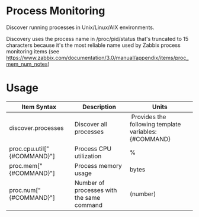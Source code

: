 # Process Monitoring

Discover running processes in Unix/Linux/AIX environments.

Discovery uses the process name in /proc/pid/status that's truncated to 15 characters
because it's the most reliable name used by Zabbix process monitoring items (see https://www.zabbix.com/documentation/3.0/manual/appendix/items/proc_mem_num_notes)

# Usage

Item Syntax | Description | Units |
----------- | ----------- | ----- |
discover.processes | Discover all processes | Provides the following template variables: {#COMMAND} |
proc.cpu.util["{#COMMAND}"] | Process CPU utilization | % |
proc.mem["{#COMMAND}"] | Process memory usage | bytes |
proc.num["{#COMMAND}"] | Number of processes with the same command | (number) |
